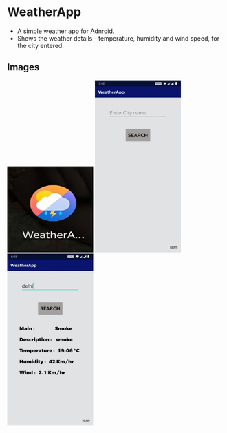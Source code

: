 # WeatherApp #
* A simple weather app for Adnroid. 
* Shows the weather details - temperature, humidity and wind speed, for the city entered.

## Images ##
<img src="https://github.com/Kkft9/WeatherApp/blob/master/images/logo.jpeg" width="200" height="200" />
<img src="https://github.com/Kkft9/WeatherApp/blob/master/images/app1.jpeg" width="200" height="400" />
<img src="https://github.com/Kkft9/WeatherApp/blob/master/images/app2.jpeg" width="200" height="400" />
